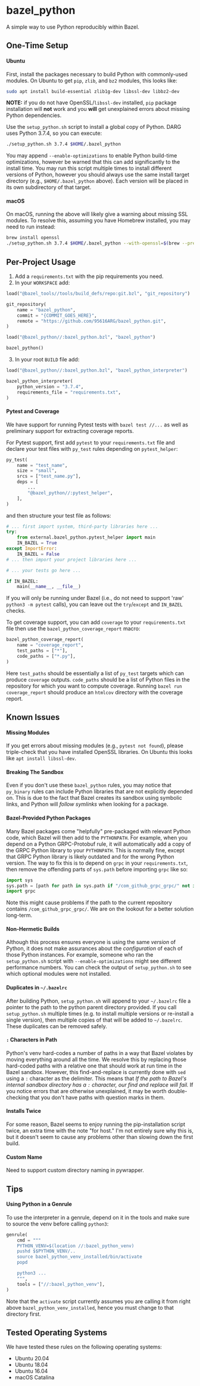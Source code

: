 # bazel_python
A simple way to use Python reproducibly within Bazel.

## One-Time Setup
#### Ubuntu
First, install the packages necessary to build Python with commonly-used
modules. On Ubuntu to get `pip`, `zlib`, and `bz2` modules, this looks like:
```bash
sudo apt install build-essential zlib1g-dev libssl-dev libbz2-dev
```

**NOTE:** if you do not have OpenSSL/`libssl-dev` installed, `pip` package
installation will **not** work and you **will** get unexplained errors about
missing Python dependencies.

Use the `setup_python.sh` script to install a global copy of Python. DARG uses
Python 3.7.4, so you can execute:
```bash
./setup_python.sh 3.7.4 $HOME/.bazel_python
```
You may append `--enable-optimizations` to enable Python build-time
optimizations, however be warned that this can add significantly to the install
time. You may run this script multiple times to install different versions of
Python, however you should always use the same install target directory (e.g.,
`$HOME/.bazel_python` above). Each version will be placed in its own
subdirectory of that target.

#### macOS
On macOS, running the above will likely give a warning about missing SSL
modules. To resolve this, assuming you have Homebrew installed, you may need to
run instead:
```bash
brew install openssl
./setup_python.sh 3.7.4 $HOME/.bazel_python --with-openssl=$(brew --prefix openssl)
```

## Per-Project Usage
1. Add a `requirements.txt` with the pip requirements you need.
2. In your `WORKSPACE` add:
```python
load("@bazel_tools//tools/build_defs/repo:git.bzl", "git_repository")

git_repository(
    name = "bazel_python",
    commit = "{COMMIT_GOES_HERE}",
    remote = "https://github.com/95616ARG/bazel_python.git",
)

load("@bazel_python//:bazel_python.bzl", "bazel_python")

bazel_python()
```
3. In your root `BUILD` file add:
```python
load("@bazel_python//:bazel_python.bzl", "bazel_python_interpreter")

bazel_python_interpreter(
    python_version = "3.7.4",
    requirements_file = "requirements.txt",
)
```

#### Pytest and Coverage
We have support for running Pytest tests with `bazel test //...` as well as
preliminary support for extracting coverage reports.

For Pytest support, first add `pytest` to your `requirements.txt` file and
declare your test files with `py_test` rules depending on `pytest_helper`:
```python
py_test(
    name = "test_name",
    size = "small",
    srcs = ["test_name.py"],
    deps = [
        ...
        "@bazel_python//:pytest_helper",
    ],
)
```
and then structure your test file as follows:
```python
# ... first import system, third-party libraries here ...
try:
    from external.bazel_python.pytest_helper import main
    IN_BAZEL = True
except ImportError:
    IN_BAZEL = False
# ... then import your project libraries here ...

# ... your tests go here ...

if IN_BAZEL:
    main(__name__, __file__)
```

If you will only be running under Bazel (i.e., do not need to support 'raw'
`python3 -m pytest` calls), you can leave out the `try`/`except` and `IN_BAZEL`
checks.

To get coverage support, you can add `coverage` to your `requirements.txt` file
then use the `bazel_python_coverage_report` macro:
```python
bazel_python_coverage_report(
    name = "coverage_report",
    test_paths = ["*"],
    code_paths = ["*.py"],
)
```
Here `test_paths` should be essentially a list of `py_test` targets which can
produce `coverage` outputs. `code_paths` should be a list of Python files in
the repository for which you want to compute coverage. Running
`bazel run coverage_report` should produce an `htmlcov` directory with the
coverage report.

## Known Issues
#### Missing Modules
If you get errors about missing modules (e.g., `pytest not found`), please
triple-check that you have installed OpenSSL libraries. On Ubuntu this looks
like `apt install libssl-dev`.

#### Breaking The Sandbox
Even if you don't use these `bazel_python` rules, you may notice that
`py_binary` rules can include Python libraries that are not explicitly depended
on. This is due to the fact that Bazel creates its sandbox using symbolic
links, and Python will _follow symlinks_ when looking for a package.

#### Bazel-Provided Python Packages
Many Bazel packages come "helpfully" pre-packaged with relevant Python code,
which Bazel will then add to the `PYTHONPATH`. For example, when you depend on
a Python GRPC-Protobuf rule, it will automatically add a copy of the GRPC
Python library to your `PYTHONPATH`. This is normally fine, except that GRPC
Python library is likely outdated and for the wrong Python version. The way to
fix this is to depend on `grpc` in your `requirements.txt`, then remove the
offending parts of `sys.path` before importing `grpc` like so:
```python
import sys
sys.path = [path for path in sys.path if "/com_github_grpc_grpc/" not in path]
import grpc
```
Note this might cause problems if the path to the current repository contains
`/com_github_grpc_grpc/`. We are on the lookout for a better solution
long-term.

#### Non-Hermetic Builds
Although this process ensures everyone is using the same _version_ of Python,
it does not make assurances about the _configuration_ of each of those Python
instances. For example, someone who ran the `setup_python.sh` script with
`--enable-optimizations` might see different performance numbers.  You can
check the output of `setup_python.sh` to see which optional modules were not
installed.

#### Duplicates in `~/.bazelrc`
After building Python, `setup_python.sh` will append to your `~/.bazelrc` file
a pointer to the path to the python parent directory provided. If you
call `setup_python.sh` multiple times (e.g. to install multiple versions or
re-install a single version), then multiple copies of that will be added to
`~/.bazelrc`. These duplicates can be removed safely.

#### `:` Characters in Path
Python's venv hard-codes a number of paths in a way that Bazel violates by
moving everything around all the time. We resolve this by replacing those
hard-coded paths with a relative one that should work at run time in the Bazel
sandbox. However, this find-and-replace is currently done with `sed` using a
`:` character as the delimiter. This means that *If the path to Bazel's
internal sandbox directory has a `:` character, our find and replace will
fail.* If you notice errors that are otherwise unexplained, it may be worth
double-checking that you don't have paths with question marks in them.

#### Installs Twice
For some reason, Bazel seems to enjoy running the pip-installation script
twice, an extra time with the note "for host." I'm not entirely sure why this
is, but it doesn't seem to cause any problems other than slowing down the first
build.

#### Custom Name
Need to support custom directory naming in pywrapper.

## Tips
#### Using Python in a Genrule
To use the interpreter in a genrule, depend on it in the tools and make sure to
source the venv before calling `python3`:
```python
genrule(
    cmd = """
    PYTHON_VENV=$(location //:bazel_python_venv)
    pushd $$PYTHON_VENV/..
    source bazel_python_venv_installed/bin/activate
    popd

    python3 ...
    """,
    tools = ["//:bazel_python_venv"],
)
```

Note that the `activate` script currently assumes you are calling it from right
above `bazel_python_venv_installed`, hence you must change to that directory
first.

## Tested Operating Systems
We have tested these rules on the following operating systems:
* Ubuntu 20.04
* Ubuntu 18.04
* Ubuntu 16.04
* macOS Catalina

